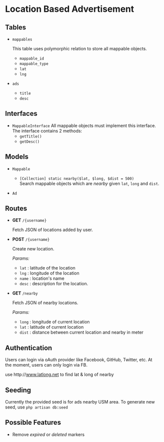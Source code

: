 # Location Based Advertisement

## Tables

* `mappables`

  This table uses polymorphic relation to store all mappable objects.

  * `mappable_id`
  * `mappable_type`
  * `lat`
  * `lng`

* `ads`

  * `title`
  * `desc`


## Interfaces

* `MappableInterface` 
  All mappable objects must implement this interface. The interface contains 2 methods:
  * `getTitle()`
  * `getDesc()`


## Models

* `Mappable`

  * `[Collection] static nearby($lat, $long, $dist = 500)`  
    Search mappable objects which are _nearby_ given `lat`, `long` and `dist`. 

* `Ad`


## Routes

* **GET** `/{username}`

  Fetch JSON of locations added by user.

* **POST** `/{username}`

  Create new location.

  _Params:_

  * `lat` : latitude of the location
  * `lng` : longitude of the location
  * `name` : location's name
  * `desc` : description for the location.


* **GET** `/nearby`

  Fetch JSON of nearby locations.

  _Params:_

  * `long` : longitude of current location
  * `lat` : latitude of current location
  * `dist` : distance between current location and nearby in meter


## Authentication

Users can login via oAuth provider like Facebook, GitHub, Twitter, etc. At the moment, users can only login via FB.

use http:\/\/www.latlong.net to find lat & long of nearby



## Seeding

Currently the provided seed is for ads nearby USM area. To generate new seed, use `php artisan db:seed`

## Possible Features
- Remove *expired* or *deleted* markers
